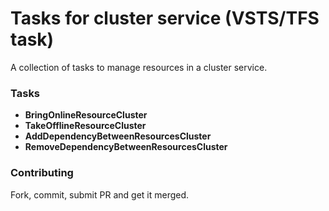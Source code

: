 # Tasks for cluster service (VSTS/TFS task)
A collection of tasks to manage resources in a cluster service.

### Tasks
- **BringOnlineResourceCluster**
- **TakeOfflineResourceCluster**
- **AddDependencyBetweenResourcesCluster**
- **RemoveDependencyBetweenResourcesCluster**

### Contributing
Fork, commit, submit PR and get it merged.